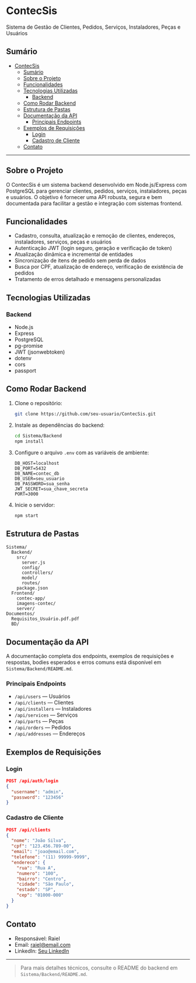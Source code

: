 # ContecSis

Sistema de Gestão de Clientes, Pedidos, Serviços, Instaladores, Peças e Usuários

## Sumário
- [ContecSis](#contecsis)
  - [Sumário](#sumário)
  - [Sobre o Projeto](#sobre-o-projeto)
  - [Funcionalidades](#funcionalidades)
  - [Tecnologias Utilizadas](#tecnologias-utilizadas)
    - [Backend](#backend)
  - [Como Rodar Backend](#como-rodar-backend)
  - [Estrutura de Pastas](#estrutura-de-pastas)
  - [Documentação da API](#documentação-da-api)
    - [Principais Endpoints](#principais-endpoints)
  - [Exemplos de Requisições](#exemplos-de-requisições)
    - [Login](#login)
    - [Cadastro de Cliente](#cadastro-de-cliente)
  - [Contato](#contato)

---

## Sobre o Projeto
O ContecSis é um sistema backend desenvolvido em Node.js/Express com PostgreSQL para gerenciar clientes, pedidos, serviços, instaladores, peças e usuários. O objetivo é fornecer uma API robusta, segura e bem documentada para facilitar a gestão e integração com sistemas frontend.

## Funcionalidades
- Cadastro, consulta, atualização e remoção de clientes, endereços, instaladores, serviços, peças e usuários
- Autenticação JWT (login seguro, geração e verificação de token)
- Atualização dinâmica e incremental de entidades
- Sincronização de itens de pedido sem perda de dados
- Busca por CPF, atualização de endereço, verificação de existência de pedidos
- Tratamento de erros detalhado e mensagens personalizadas

## Tecnologias Utilizadas

### Backend
- Node.js
- Express
- PostgreSQL
- pg-promise
- JWT (jsonwebtoken)
- dotenv
- cors
- passport

## Como Rodar Backend
1. Clone o repositório:
   ```bash
   git clone https://github.com/seu-usuario/ContecSis.git
   ```
2. Instale as dependências do backend:
   ```bash
   cd Sistema/Backend
   npm install
   ```
3. Configure o arquivo `.env` com as variáveis de ambiente:
   ```env
   DB_HOST=localhost
   DB_PORT=5432
   DB_NAME=contec_db
   DB_USER=seu_usuario
   DB_PASSWORD=sua_senha
   JWT_SECRET=sua_chave_secreta
   PORT=3000
   ```
4. Inicie o servidor:
   ```bash
   npm start
   ```

## Estrutura de Pastas
```
Sistema/
  Backend/
    src/
      server.js
      config/
      controllers/
      model/
      routes/
    package.json
  Frontend/
    contec-app/
    imagens-contec/
    server/
Documentos/
  Requisitos_Usuário.pdf.pdf
  BD/
```

## Documentação da API
A documentação completa dos endpoints, exemplos de requisições e respostas, bodies esperados e erros comuns está disponível em `Sistema/Backend/README.md`.

### Principais Endpoints
- `/api/users` — Usuários
- `/api/clients` — Clientes
- `/api/installers` — Instaladores
- `/api/services` — Serviços
- `/api/parts` — Peças
- `/api/orders` — Pedidos
- `/api/addresses` — Endereços


## Exemplos de Requisições
### Login
```json
POST /api/auth/login
{
  "username": "admin",
  "password": "123456"
}
```

### Cadastro de Cliente
```json
POST /api/clients
{
  "nome": "João Silva",
  "cpf": "123.456.789-00",
  "email": "joao@email.com",
  "telefone": "(11) 99999-9999",
  "endereco": {
    "rua": "Rua A",
    "numero": "100",
    "bairro": "Centro",
    "cidade": "São Paulo",
    "estado": "SP",
    "cep": "01000-000"
  }
}
```

## Contato
- Responsável: Raiel
- Email: raiel@email.com
- LinkedIn: [Seu LinkedIn](https://www.linkedin.com/in/seu-linkedin)

---

> Para mais detalhes técnicos, consulte o README do backend em `Sistema/Backend/README.md`.
